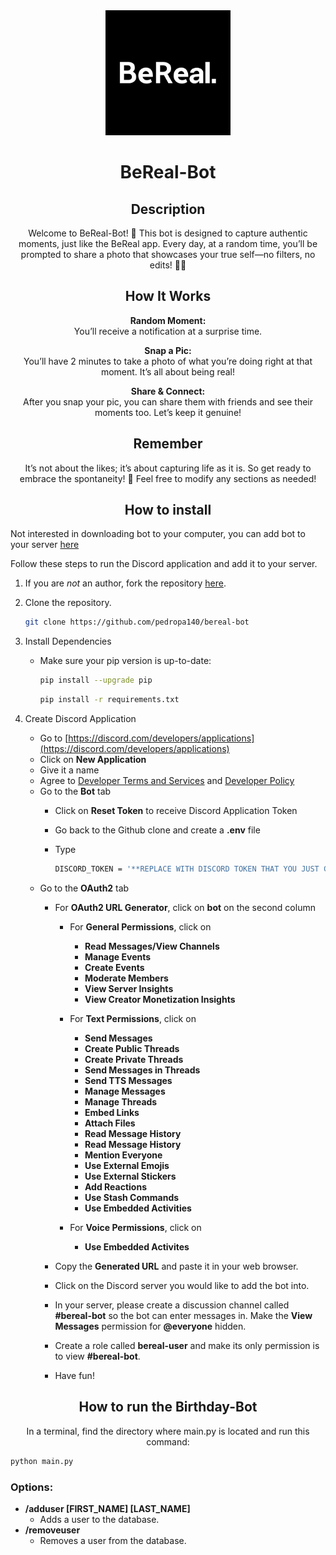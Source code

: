 <link rel="preconnect" href="https://fonts.googleapis.com">
<link rel="preconnect" href="https://fonts.gstatic.com" crossorigin>
<link href="https://fonts.googleapis.com/css2?family=Crimson+Pro&family=Literata" rel="stylesheet">

<div align=center>
<img src="images/icon.png" alt="icon.png" width="200" height="200">
<h1>BeReal-Bot</h1>

## Description
Welcome to BeReal-Bot! 👋 This bot is designed to capture authentic moments, just like the BeReal app. Every day, at a random time, you’ll be prompted to share a photo that showcases your true self—no filters, no edits! 📸✨

## How It Works

  **Random Moment:**  
   You’ll receive a notification at a surprise time.

  **Snap a Pic:**  
   You’ll have 2 minutes to take a photo of what you’re doing right at that moment. It’s all about being real!

  **Share & Connect:**  
   After you snap your pic, you can share them with friends and see their moments too. Let’s keep it genuine!

## Remember
It’s not about the likes; it’s about capturing life as it is. So get ready to embrace the spontaneity! 🎉
Feel free to modify any sections as needed!
</div>


<div align=center>
  
## How to install

</div>

Not interested in downloading bot to your computer, you can add bot to your server [here](https://discord.com/oauth2/authorize?client_id=1261134025955868775&permissions=1710833919851760&integration_type=0&scope=bot)

Follow these steps to run the Discord application and add it to your server.
1. If you are *not* an author, fork the repository [here](https://github.com/pedropa140/bereal-bot/fork).
2. Clone the repository.
    ```bash
    git clone https://github.com/pedropa140/bereal-bot
    ```

3. Install Dependencies
   - Make sure your pip version is up-to-date:
      ```bash
      pip install --upgrade pip
      ```
      ```bash
      pip install -r requirements.txt
      ```
3. Create Discord Application <br>
    - Go to [https://discord.com/developers/applications](https://discord.com/developers/applications)
    - Click on **New Application**
    - Give it a name
    - Agree to [Developer Terms and Services](https://discord.com/developers/docs/policies-and-agreements/developer-terms-of-service) and [Developer Policy](https://discord.com/developers/docs/policies-and-agreements/developer-policy)
    - Go to the **Bot** tab
      - Click on **Reset Token** to receive Discord Application Token
      - Go back to the Github clone and create a **.env** file
      - Type
        
        ```bash
        DISCORD_TOKEN = '**REPLACE WITH DISCORD TOKEN THAT YOU JUST COPIED**'
        ```
    - Go to the **OAuth2** tab
      - For **OAuth2 URL Generator**, click on **bot** on the second column
        - For **General Permissions**, click on
          - **Read Messages/View Channels**
          - **Manage Events**
          - **Create Events**
          - **Moderate Members**
          - **View Server Insights**
          - **View Creator Monetization Insights**
  
      
        - For **Text Permissions**, click on
          - **Send Messages**
          - **Create Public Threads**
          - **Create Private Threads**
          - **Send Messages in Threads**
          - **Send TTS Messages**
          - **Manage Messages**
          - **Manage Threads**
          - **Embed Links**
          - **Attach Files**
          - **Read Message History**
          - **Read Message History**
          - **Mention Everyone**
          - **Use External Emojis**
          - **Use External Stickers**
          - **Add Reactions**
          - **Use Stash Commands**
          - **Use Embedded Activities**
  
      
        - For **Voice Permissions**, click on
          - **Use Embedded Activites**
  
            
      - Copy the **Generated URL** and paste it in your web browser.
      - Click on the Discord server you would like to add the bot into.
      - In your server, please create a discussion channel called **#bereal-bot** so the bot can enter messages in. Make the **View Messages** permission for **@everyone** hidden.
      - Create a role called **bereal-user** and make its only permission is to view **#bereal-bot**.
      - Have fun!
        
<div align=center>   
  
## How to run the Birthday-Bot

In a terminal, find the directory where main.py is located and run this command:
</div>

  ```bash
  python main.py
  ```

### Options:
  - **/adduser [FIRST_NAME] [LAST_NAME]**
    - Adds a user to the database.
  - **/removeuser**
    - Removes a user from the database.